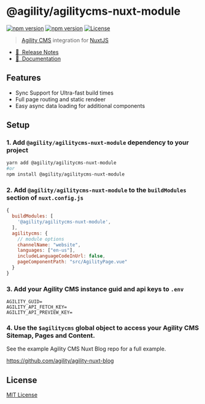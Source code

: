 # @agility/agilitycms-nuxt-module

[![npm version][npm-version-src]][npm-version-href]
[![npm version][npm-downloads-src]][npm-downloads-href]
[![License][license-src]][license-href]

> [Agility CMS](https://agilitycms.com/) integration for [NuxtJS](https://nuxtjs.org)

- [📝 &nbsp;Release Notes](https://help.agilitycms.com/hc/en-us/sections/360007518811-Release-Notes)
- [📖 &nbsp;Documentation](https://help.agilitycms.com/hc/en-us/articles/360037500492)

## Features

- Sync Support for Ultra-fast build times
- Full page routing and static rendeer
- Easy async data loading for additional components


## Setup

### 1. Add `@agility/agilitycms-nuxt-module` dependency to your project

```bash
yarn add @agility/agilitycms-nuxt-module
#or
npm install @agility/agilitycms-nuxt-module
```

### 2. Add `@agility/agilitycms-nuxt-module` to the `buildModules` section of `nuxt.config.js`

```js
{
  buildModules: [
    '@agility/agilitycms-nuxt-module',
  ],
  agilitycms: {
    // module options
	channelName: "website",
	languages: ["en-us"],
	includeLanguageCodeInUrl: false,
	pageComponentPath: "src/AgilityPage.vue"
  }
}
```

### 3. Add your Agility CMS instance guid and api keys to `.env`

```
AGILITY_GUID=
AGILITY_API_FETCH_KEY=
AGILITY_API_PREVIEW_KEY=
```

### 4. Use the `$agilitycms` global object to access your Agility CMS Sitemap, Pages and Content.

See the example Agility CMS Nuxt Blog repo for a full example.

https://github.com/agility/agility-nuxt-blog



## License

[MIT License](./LICENSE)

<!-- Badges -->

[npm-version-src]: https://img.shields.io/npm/v/@agility/agilitycms-nuxt-module/latest.svg
[npm-version-href]: https://npmjs.com/package/@agility/agilitycms-nuxt-module
[npm-downloads-src]: https://img.shields.io/npm/dm/@agility/agilitycms-nuxt-module.svg
[npm-downloads-href]: https://npmjs.com/package/@agility/agilitycms-nuxt-module
[license-src]: https://img.shields.io/npm/l/@agility/agilitycms-nuxt-module.svg
[license-href]: https://npmjs.com/package/@agility/agilitycms-nuxt-module
